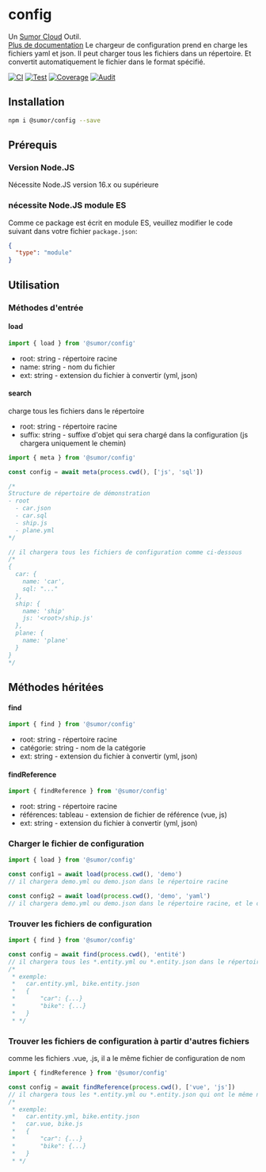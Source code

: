 # config

Un [Sumor Cloud](https://sumor.cloud) Outil.  
[Plus de documentation](https://sumor.cloud/config)
Le chargeur de configuration prend en charge les fichiers yaml et json. Il peut charger tous les fichiers dans un répertoire.
Et convertit automatiquement le fichier dans le format spécifié.

[![CI](https://github.com/sumor-cloud/config/actions/workflows/ci.yml/badge.svg)](https://github.com/sumor-cloud/config/actions/workflows/ci.yml)
[![Test](https://github.com/sumor-cloud/config/actions/workflows/ut.yml/badge.svg)](https://github.com/sumor-cloud/config/actions/workflows/ut.yml)
[![Coverage](https://github.com/sumor-cloud/config/actions/workflows/coverage.yml/badge.svg)](https://github.com/sumor-cloud/config/actions/workflows/coverage.yml)
[![Audit](https://github.com/sumor-cloud/config/actions/workflows/audit.yml/badge.svg)](https://github.com/sumor-cloud/config/actions/workflows/audit.yml)

## Installation

```bash
npm i @sumor/config --save
```

## Prérequis

### Version Node.JS

Nécessite Node.JS version 16.x ou supérieure

### nécessite Node.JS module ES

Comme ce package est écrit en module ES,
veuillez modifier le code suivant dans votre fichier `package.json`:

```json
{
  "type": "module"
}
```

## Utilisation

### Méthodes d'entrée

#### load

```js
import { load } from '@sumor/config'
```

- root: string - répertoire racine
- name: string - nom du fichier
- ext: string - extension du fichier à convertir (yml, json)

#### search

charge tous les fichiers dans le répertoire

- root: string - répertoire racine
- suffix: string - suffixe d'objet qui sera chargé dans la configuration (js chargera uniquement le chemin)

```js
import { meta } from '@sumor/config'

const config = await meta(process.cwd(), ['js', 'sql'])

/*
Structure de répertoire de démonstration
- root
  - car.json
  - car.sql
  - ship.js
  - plane.yml
*/

// il chargera tous les fichiers de configuration comme ci-dessous
/*
{
  car: {
    name: 'car',
    sql: "..."
  },
  ship: {
    name: 'ship'
    js: '<root>/ship.js'
  },
  plane: {
    name: 'plane'
  }
}
*/
```

## Méthodes héritées

#### find

```js
import { find } from '@sumor/config'
```

- root: string - répertoire racine
- catégorie: string - nom de la catégorie
- ext: string - extension du fichier à convertir (yml, json)

#### findReference

```js
import { findReference } from '@sumor/config'
```

- root: string - répertoire racine
- références: tableau - extension de fichier de référence (vue, js)
- ext: string - extension du fichier à convertir (yml, json)

### Charger le fichier de configuration

```javascript
import { load } from '@sumor/config'

const config1 = await load(process.cwd(), 'demo')
// il chargera demo.yml ou demo.json dans le répertoire racine

const config2 = await load(process.cwd(), 'demo', 'yaml')
// il chargera demo.yml ou demo.json dans le répertoire racine, et le convertira en fichier au format yaml
```

### Trouver les fichiers de configuration

```javascript
import { find } from '@sumor/config'

const config = await find(process.cwd(), 'entité')
// il chargera tous les *.entity.yml ou *.entity.json dans le répertoire racine
/*
 * exemple:
 *   car.entity.yml, bike.entity.json
 *   {
 *       "car": {...}
 *       "bike": {...}
 *   }
 * */
```

### Trouver les fichiers de configuration à partir d'autres fichiers

comme les fichiers .vue, .js, il a le même fichier de configuration de nom

```javascript
import { findReference } from '@sumor/config'

const config = await findReference(process.cwd(), ['vue', 'js'])
// il chargera tous les *.entity.yml ou *.entity.json qui ont le même nom que *.vue ou *.js dans le répertoire racine
/*
 * exemple:
 *   car.entity.yml, bike.entity.json
 *   car.vue, bike.js
 *   {
 *       "car": {...}
 *       "bike": {...}
 *   }
 * */
```